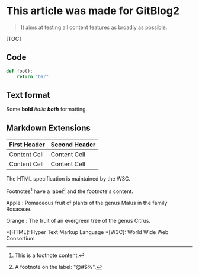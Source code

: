 # This article was made for GitBlog2

> It aims at testing all content features as broadly as possible.

[TOC]

## Code

```python
def foo():
    return "bar"
```

## Text format

Some **bold** *italic* ***both*** formatting.  

## Markdown Extensions

First Header  | Second Header
------------- | -------------
Content Cell  | Content Cell
Content Cell  | Content Cell

The HTML specification
is maintained by the W3C.

Footnotes[^1] have a label[^@#$%] and the footnote's content.

Apple
:   Pomaceous fruit of plants of the genus Malus in
    the family Rosaceae.

Orange
:   The fruit of an evergreen tree of the genus Citrus.

*[HTML]: Hyper Text Markup Language
*[W3C]:  World Wide Web Consortium

[^1]: This is a footnote content.
[^@#$%]: A footnote on the label: "@#$%".
